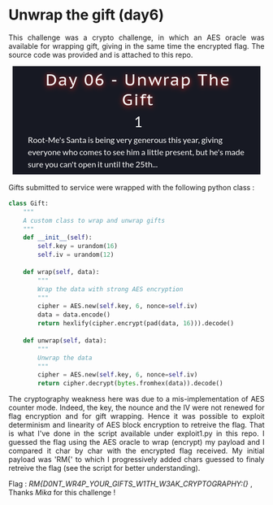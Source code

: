 # Unwrap the gift (day6)

<p align="justify">This challenge was a crypto challenge, in which an AES oracle was available for wrapping gift, giving in the same time the encrypted flag. The source code was provided and is attached to this repo.</p> 

<p align="center"><img src="Screenshots/S1.png" alt="Desc"></p>

<p align="justify">Gifts  submitted to service were wrapped with the following python class :

````python
class Gift:
    """
    A custom class to wrap and unwrap gifts
    """
    def __init__(self):
        self.key = urandom(16)
        self.iv = urandom(12)
    
    def wrap(self, data):
        """
        Wrap the data with strong AES encryption
        """
        cipher = AES.new(self.key, 6, nonce=self.iv)
        data = data.encode()
        return hexlify(cipher.encrypt(pad(data, 16))).decode()
    
    def unwrap(self, data):
        """
        Unwrap the data
        """
        cipher = AES.new(self.key, 6, nonce=self.iv)
        return cipher.decrypt(bytes.fromhex(data)).decode()
````

<p align="justify">The cryptography weakness here was due to a mis-implementation of AES counter mode. Indeed, the key, the nounce and the IV were not renewed for flag encryption and for gift wrapping. Hence it was possible to exploit determinism and linearity of AES block encryption to retreive the flag. That is what I've done in the script available under exploit1.py in this repo. I guessed the flag using the AES oracle to wrap (encrypt) my payload and I compared it char by char with the encrypted flag received. My initial payload was 'RM{' to which I progressively added chars guessed to finaly retreive the flag (see the script for better understanding).</p>

Flag : _RM{D0NT_WR4P_YOUR_GIFTS_W1TH_W3AK_CRYPTOGRAPHY:(}_ , Thanks _Mika_ for this challenge ! 
